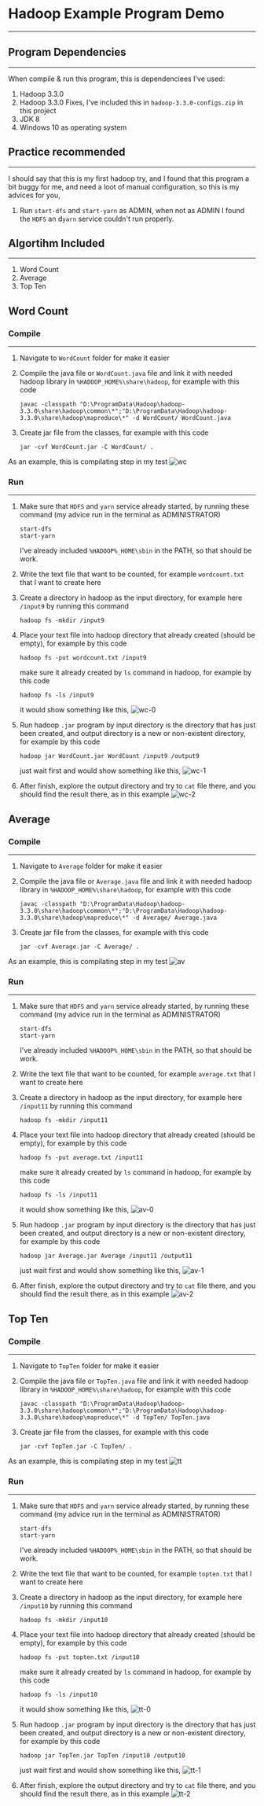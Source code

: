 # Hadoop Example Program Demo

-------

## Program Dependencies

-------
When compile & run this program, this is dependenciees I've used:

1. Hadoop 3.3.0
2. Hadoop 3.3.0 Fixes, I've included this in `hadoop-3.3.0-configs.zip` in this project
3. JDK 8
4. Windows 10 as operating system

## Practice recommended

-------
I should say that this is my first hadoop try, and I found that this program a bit buggy for me, and need a loot of manual configuration, so this is my advices for you,

1. Run `start-dfs` and `start-yarn` as ADMIN, when not as ADMIN I found the `HDFS` an d`yarn` service couldn't run properly.

## Algortihm Included

-------

1. Word Count
2. Average
3. Top Ten


## Word Count

### Compile

-------

1. Navigate to `WordCount` folder for make it easier
2. Compile the java file or `WordCount.java` file and link it with needed hadoop library in `%HADOOP_HOME%\share\hadoop`, for example with this code
    ```
    javac -classpath "D:\ProgramData\Hadoop\hadoop-3.3.0\share\hadoop\common\*";"D:\ProgramData\Hadoop\hadoop-3.3.0\share\hadoop\mapreduce\*" -d WordCount/ WordCount.java
    ```

3. Create jar file from the classes, for example with this code
    ```
    jar -cvf WordCount.jar -C WordCount/ .
    ```

As an example, this is compilating step in my test ![wc](docs/wordcount.png)


### Run

-------

1. Make sure that `HDFS` and `yarn` service already started, by running these command (my advice run in the terminal as ADMINISTRATOR)
    ```
    start-dfs
    start-yarn
    ```

    I've already included `%HADOOP%_HOME\sbin` in the PATH, so that should be work.

2. Write the text file that want to be counted, for example `wordcount.txt` that I want to create here
3. Create a directory in hadoop as the input directory, for example here `/input9` by running this command
    ```
    hadoop fs -mkdir /input9
    ```

4. Place your text file into hadoop directory that already created (should be empty), for example by this code
    ```
    hadoop fs -put wordcount.txt /input9
    ```

    make sure it already created by `ls` command in hadoop, for example by this code
    ```
    hadoop fs -ls /input9
    ```

    it would show something like this, ![wc-0](docs/wordcount-0.png)

5. Run hadoop `.jar` program by input directory is the directory that has just been created, and output directory is a new or non-existent directory, for example by this code
    ```
    hadoop jar WordCount.jar WordCount /input9 /output9
    ```

    just wait first and would show something like this, ![wc-1](docs/wordcount-1.png)

6. After finish, explore the output directory and try to `cat` file there, and you should find the result there, as in this example ![wc-2](docs/wordcount-2.png) 


## Average

### Compile

-------

1. Navigate to `Average` folder for make it easier
2. Compile the java file or `Average.java` file and link it with needed hadoop library in `%HADOOP_HOME%\share\hadoop`, for example with this code
    ```
    javac -classpath "D:\ProgramData\Hadoop\hadoop-3.3.0\share\hadoop\common\*";"D:\ProgramData\Hadoop\hadoop-3.3.0\share\hadoop\mapreduce\*" -d Average/ Average.java
    ```

3. Create jar file from the classes, for example with this code
    ```
    jar -cvf Average.jar -C Average/ .
    ```

As an example, this is compilating step in my test ![av](docs/average.png)

### Run

-------

1. Make sure that `HDFS` and `yarn` service already started, by running these command (my advice run in the terminal as ADMINISTRATOR)
    ```
    start-dfs
    start-yarn
    ```

    I've already included `%HADOOP%_HOME\sbin` in the PATH, so that should be work.

2. Write the text file that want to be counted, for example `average.txt` that I want to create here
3. Create a directory in hadoop as the input directory, for example here `/input11` by running this command
    ```
    hadoop fs -mkdir /input11
    ```

4. Place your text file into hadoop directory that already created (should be empty), for example by this code
    ```
    hadoop fs -put average.txt /input11
    ```

    make sure it already created by `ls` command in hadoop, for example by this code
    ```
    hadoop fs -ls /input11
    ```

    it would show something like this, ![av-0](docs/average-0.png)

5. Run hadoop `.jar` program by input directory is the directory that has just been created, and output directory is a new or non-existent directory, for example by this code
    ```
    hadoop jar Average.jar Average /input11 /output11
    ```

    just wait first and would show something like this, ![av-1](docs/average-1.png)

6. After finish, explore the output directory and try to `cat` file there, and you should find the result there, as in this example ![av-2](docs/average-2.png) 

## Top Ten

### Compile

-------

1. Navigate to `TopTen` folder for make it easier
2. Compile the java file or `TopTen.java` file and link it with needed hadoop library in `%HADOOP_HOME%\share\hadoop`, for example with this code
    ```
    javac -classpath "D:\ProgramData\Hadoop\hadoop-3.3.0\share\hadoop\common\*";"D:\ProgramData\Hadoop\hadoop-3.3.0\share\hadoop\mapreduce\*" -d TopTen/ TopTen.java
    ```

3. Create jar file from the classes, for example with this code
    ```
    jar -cvf TopTen.jar -C TopTen/ .
    ```

As an example, this is compilating step in my test ![tt](docs/topten.png)

### Run

-------

1. Make sure that `HDFS` and `yarn` service already started, by running these command (my advice run in the terminal as ADMINISTRATOR)
    ```
    start-dfs
    start-yarn
    ```

    I've already included `%HADOOP%_HOME\sbin` in the PATH, so that should be work.

2. Write the text file that want to be counted, for example `topten.txt` that I want to create here
3. Create a directory in hadoop as the input directory, for example here `/input10` by running this command
    ```
    hadoop fs -mkdir /input10
    ```

4. Place your text file into hadoop directory that already created (should be empty), for example by this code
    ```
    hadoop fs -put topten.txt /input10
    ```

    make sure it already created by `ls` command in hadoop, for example by this code
    ```
    hadoop fs -ls /input10
    ```

    it would show something like this, ![tt-0](docs/topten-0.png)

5. Run hadoop `.jar` program by input directory is the directory that has just been created, and output directory is a new or non-existent directory, for example by this code
    ```
    hadoop jar TopTen.jar TopTen /input10 /output10
    ```

    just wait first and would show something like this, ![tt-1](docs/topten-1.png)

6. After finish, explore the output directory and try to `cat` file there, and you should find the result there, as in this example ![tt-2](docs/topten-2.png) 